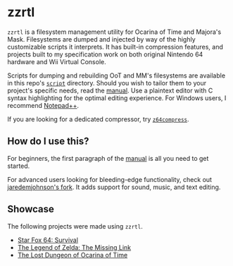 # zzrtl

`zzrtl` is a filesystem management utility for Ocarina of Time and Majora's Mask. Filesystems are dumped and injected by way of the highly customizable scripts it interprets. It has built-in compression features, and projects built to my specification work on both original Nintendo 64 hardware and Wii Virtual Console.

Scripts for dumping and rebuilding OoT and MM's filesystems are available in this repo's [`script`](script) directory. Should you wish to tailor them to your project's specific needs, read the [manual](MANUAL.md). Use a plaintext editor with C syntax highlighting for the optimal editing experience. For Windows users, I recommend [Notepad++](https://notepad-plus-plus.org/).

If you are looking for a dedicated compressor, try [`z64compress`](https://github.com/z64me/z64compress).

## How do I use this?

For beginners, the first paragraph of the [manual](MANUAL.md) is all you need to get started.

For advanced users looking for bleeding-edge functionality, check out [jaredemjohnson's fork](https://github.com/jaredemjohnson/zzrtl-audio). It adds support for sound, music, and text editing.

## Showcase

The following projects were made using `zzrtl`.

* [Star Fox 64: Survival](https://www.youtube.com/watch?v=TzqfstBv71I)
* [The Legend of Zelda: The Missing Link](https://www.youtube.com/watch?v=n6hdlxgDixE)
* [The Lost Dungeon of Ocarina of Time](https://www.youtube.com/watch?v=L5AjSd_KyC8)

